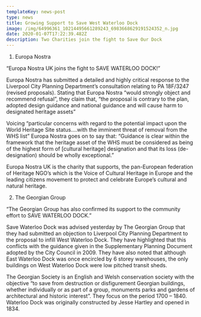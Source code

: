 ```yaml
---
templateKey: news-post
type: news
title: Growing Support to Save West Waterloo Dock
image: /img/64996361_10214495661289243_6983668629191524352_n.jpg
date: 2020-01-07T17:22:39.482Z
description: Two Charities join the fight to Save Our Dock
---
```



1.	Europa Nostra



“Europa Nostra UK joins the fight to SAVE WATERLOO DOCK!” 



Europa Nostra has submitted a detailed and highly critical response to the Liverpool City Planning Department’s consultation relating to PA 18F/3247 (revised proposals).  Stating that Europa Nostra “would strongly object and recommend refusal”, they claim that, “the proposal is contrary to the plan, adopted design guidance and national guidance and will cause harm to designated heritage assets”



Voicing “particular concerns with regard to the potential impact upon the World Heritage Site status….with the imminent threat of removal from the WHS list” Europa Nostra goes on to say that: “Guidance is clear within the framework that the heritage asset of the WHS must be considered as being of the highest form of \[cultural heritage] designation and that its loss (de-designation) should be wholly exceptional.”



Europa Nostra UK is the charity that supports, the pan-European federation of Heritage NGO’s which is the Voice of Cultural Heritage in Europe and the leading citizens movement to protect and celebrate Europe’s cultural and natural heritage.





2.	The Georgian Group



“The Georgian Group has also confirmed its support to the community effort to SAVE WATERLOO DOCK.”



Save Waterloo Dock was advised yesterday by The Georgian Group that they had submitted an objection to Liverpool City Planning Department to the proposal to infill West Waterloo Dock.  They have highlighted that this conflicts with the guidance given in the Supplementary Planning Document adopted by the City Council in 2009. They have also noted that although East Waterloo Dock was once encircled by 6 storey warehouses, the only buildings on West Waterloo Dock were low pitched transit sheds. 



The Georgian Society is an English and Welsh conservation society with the objective “to save from destruction or disfigurement Georgian buildings, whether individually or as part of a group, monuments parks and gardens of architectural and historic interest”. They focus on the period 1700 – 1840.  Waterloo Dock was originally constructed by Jesse Hartley and opened in 1834.

